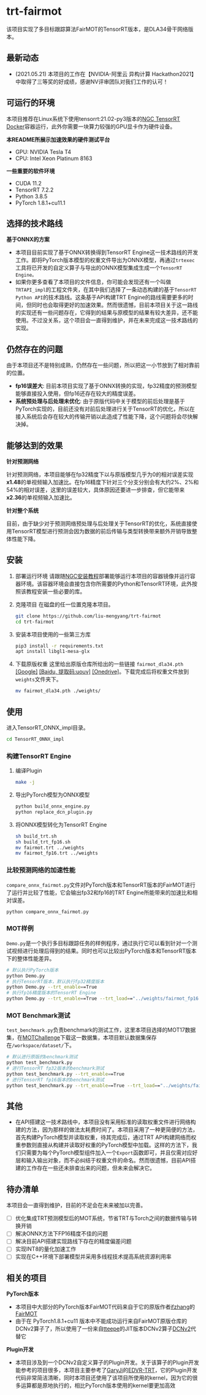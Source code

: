 # trt-fairmot

该项目实现了多目标跟踪算法FairMOT的TensorRT版本，是DLA34骨干网络版本。

## 最新动态

- (2021.05.21) 本项目的工作在【NVIDIA-阿里云 异构计算 Hackathon2021】中取得了三等奖的好成绩，感谢NV评审团队对我们工作的认可！

## 可运行的环境

本项目推荐在Linux系统下使用tensorrt:21.02-py3版本的[NGC TensorRT Docker](https://ngc.nvidia.com/catalog/containers/nvidia:tensorrt)容器运行，此外你需要一块算力较强的GPU显卡作为硬件设备。

**本README所展示加速效果的硬件测试平台**

- GPU: NVIDIA Tesla T4
- CPU: Intel Xeon Platinum 8163

**一些重要的软件环境**

- CUDA 11.2
- TensorRT 7.2.2
- Python 3.8.5
- PyTorch 1.8.1+cu11.1

## 选择的技术路线

**基于ONNX的方案**

- 本项目目前实现了基于ONNX转换得到TensorRT Engine这一技术路线的开发工作。即将PyTorch版本模型的权重文件导出为ONNX模型，再通过`trtexec`工具将已开发的自定义算子与导出的ONNX模型集成生成一个`TensorRT Engine。`
- 如果你更多查看了本项目的文件信息，你可能会发现还有一个叫做`TRTAPI_impl`的工程文件夹，在其中我们选择了一条动态构建的基于`TensorRT Python API`的技术路线。这条基于API构建TRT Engine的路线需要更多的时间，但同时也会取得更好的加速效果。然而很遗憾，目前本项目关于这一路线的实现还有一些问题存在，它得到的结果与原模型的结果有较大差异，还不能使用。不过没关系，这个项目会一直得到维护，并在未来完成这一技术路线的实现。

## 仍然存在的问题

由于本项目还不是特别成熟，仍然存在一些问题，所以把这一小节放到了相对靠前的位置。
- **fp16误差大**: 目前本项目实现了基于ONNX转换的实现，fp32精度的预测模型能够直接投入使用，但fp16还存在较大的精度误差。
- **系统预处理与后处理未优化**: 由于原版代码中关于模型的前后处理是基于PyTorch实现的，目前还没有对前后处理进行关于TensorRT的优化，所以在接入系统后会存在较大的传输开销以此造成了性能下降，这个问题将会尽快解决掉。

## 能够达到的效果

**针对预测网络**

针对预测网络，本项目能够在fp32精度下以与原版模型几乎为0的相对误差实现**x1.48**的单视频输入加速比。在fp16精度下针对三个分支分别会有大约2%、2%和54%的相对误差，这里的误差较大，具体原因还要进一步排查，但它能带来**x2.36**的单视频输入加速比。

**针对整个系统**

目前，由于缺少对于预测网络预处理与后处理关于TensorRT的优化，系统直接使用TensorRT模型进行预测会因为数据的前后传输与类型转换带来额外开销导致整体性能下降。

## 安装

1. 部署运行环境
    请跟随[NGC安装教程](https://github.com/NVIDIA/trt-samples-for-hackathon-cn/blob/master/hackathon/setup.md)部署能够运行本项目的容器镜像并运行容器环境。该容器环境会直接包含你所需要的Python和TensorRT环境，此外按照该教程安装一些必要的库。

2. 克隆项目
    在磁盘的任一位置克隆本项目。
    ```sh
    git clone https://github.com/liu-mengyang/trt-fairmot
    cd trt-fairmot
    ```

3. 安装本项目使用的一些第三方库
    ```sh
    pip3 install -r requirements.txt
    apt install libgl1-mesa-glx
    ```

4. 下载原版权重
    这里给出原版仓库所给出的一些链接 `fairmot_dla34.pth` [[Google]](https://drive.google.com/file/d/1SFOhg_vos_xSYHLMTDGFVZBYjo8cr2fG/view?usp=sharing) [[Baidu, 提取码:uouv]](https://pan.baidu.com/share/init?surl=H1Zp8wrTKDk20_DSPAeEkg) [[Onedrive]](https://microsoftapc-my.sharepoint.com/:u:/g/personal/v-yifzha_microsoft_com/EUsj0hkTNuhKkj9bo9kE7ZsBpmHvqDz6DylPQPhm94Y08w?e=3OF4XN)。下载完成后将权重文件放到`weights`文件夹下。
    ```sh
    mv fairmot_dla34.pth ./weights/
    ```

## 使用

进入TensorRT_ONNX_impl目录。
```sh
cd TensorRT_ONNX_impl
```
### 构建TensorRT Engine

1. 编译Plugin
    ```sh
    make -j
    ```

2. 导出PyTorch模型为ONNX模型
    ```sh
    python build_onnx_engine.py
    python replace_dcn_plugin.py
    ```

3. 将ONNX模型转化为TensorRT Engine
    ```sh
    sh build_trt.sh
    sh build_trt_fp16.sh
    mv fairmot.trt ../weights
    mv fairmot_fp16.trt ../weights
    ```

### 比较预测网络的加速性能

`compare_onnx_fairmot.py`文件对PyTorch版本和TensorRT版本的FairMOT进行了运行并比较了性能，它会输出fp32和fp16的TRT Engine所能带来的加速比和相对误差。
```sh
python compare_onnx_fairmot.py
```

### MOT样例

`Demo.py`是一个执行多目标跟踪任务的样例程序，通过执行它可以看到针对一个测试视频进行处理后得到的结果。同时也可以比较出PyTorch版本和TensorRT版本下的整体性能差异。
```sh
# 默认执行PyTorch版本
python Demo.py
# 执行TensorRT版本，默认执行fp32精度版本
python Demo.py --trt_enable==True
# 执行fp16精度版本的TensorRT Engine
python Demo.py --trt_enable==True --trt_load=="../weights/fairmot_fp16.trt"
```

### MOT Benchmark测试

`test_benchmark.py`负责benchmark的测试工作，这里本项目选择的MOT17数据集，在[MOTChallenge](https://motchallenge.net/data/MOT17/)下载这一数据集，本项目默认数据集保存在`/workspace/dataset/`下。
```sh
# 默认进行原版的benchmark测试
python test_benchmark.py
# 进行TensorRT fp32版本的benchmark测试
python test_benchmark.py --trt_enable==True
# 进行TensorRT fp16版本的benchmark测试
python test_benchmark.py --trt_enable==True --trt_load=="../weights/fairmot_fp16.trt"
```


## 其他

- 在API搭建这一技术路线中，本项目没有采用标准的读取权重文件进行网络构建的方法，因为那样的做法太耗费时间了。本项目采用了一种更简便的方法，首先构建PyTorch模型并读取权重，待其完成后，通过TRT API构建网络而权重参数则直接从构建并读取好权重的PyTorch模型中加载。这样的方法下，我们只需要为每个PyTorch模型组件加入一个`Export`函数即可，并且仅需对应好层和输入输出对象，而不必纠结于权重文件的命名。然而很遗憾，目前API搭建的工作存在一些还未排查出来的问题，但未来会解决它。

## 待办清单

本项目会一直得到维护，目前的不足会在未来被加以完善。

- [ ] 优化集成TRT预测模型后的MOT系统，节省TRT与Torch之间的数据传输与转换开销
- [ ] 解决ONNX方法下FP16精度不佳的问题
- [ ] 解决目前API搭建实现路线下存在的精度偏差问题
- [ ] 实现INT8的量化加速工作
- [ ] 实现在C++环境下部署模型并采用多线程技术提高系统资源利用率

## 相关的项目

**PyTorch版本**

- 本项目中大部分的PyTorch版本FairMOT代码来自于它的原版作者[ifzhang](https://github.com/ifzhang)的[FairMOT](https://github.com/ifzhang/FairMOT)
- 由于在 PyTorch1.8.1+cu11 版本中不能成功运行来自FairMOT原版仓库的DCNv2算子了，所以使用了一份来自[tteepe](https://github.com/tteepe)的JIT版本DCNv2算子[DCNv2](https://github.com/tteepe/DCNv2)代替它

**Plugin开发**

- 本项目涉及到一个DCNv2自定义算子的Plugin开发。关于该算子的Plugin开发能参考的项目很多，本项目主要参考了[GaryJi](https://github.com/shining365)的[EDVR-TRT](https://github.com/shining365/EDVR-TRT)，它的Plugin开发代码非常简洁清晰，同时本项目还使用了该项目所使用的kernel，因为它的很多运算都是原地执行的，相比PyTorch版本使用的kernel要更加高效

